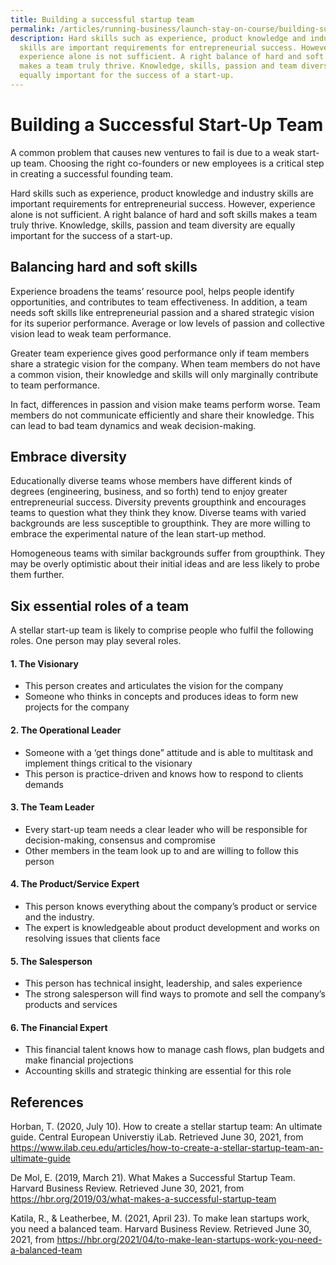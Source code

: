 ```yaml
---
title: Building a successful startup team
permalink: /articles/running-business/launch-stay-on-course/building-successful-startup-team/
description: Hard skills such as experience, product knowledge and industry
  skills are important requirements for entrepreneurial success. However,
  experience alone is not sufficient. A right balance of hard and soft skills
  makes a team truly thrive. Knowledge, skills, passion and team diversity are
  equally important for the success of a start-up.
---
```


# Building a Successful Start-Up Team

A common problem that causes new ventures to fail is due to a weak start-up team. Choosing the right co-founders or new employees is a critical step in creating a successful founding team. 

Hard skills such as experience, product knowledge and industry skills are important requirements for entrepreneurial success. However, experience alone is not sufficient. A right balance of hard and soft skills makes a team truly thrive. Knowledge, skills, passion and team diversity are equally important for the success of a start-up. 

## Balancing hard and soft skills

Experience broadens the teams’ resource pool, helps people identify opportunities, and contributes to team effectiveness. In addition, a team needs soft skills like entrepreneurial passion and a shared strategic vision for its superior performance. Average or low levels of passion and collective vision lead to weak team performance. 

Greater team experience gives good performance only if team members share a strategic vision for the company. When team members do not have a common vision, their knowledge and skills will only marginally contribute to team performance. 

In fact, differences in passion and vision make teams perform worse. Team members do not communicate efficiently and share their knowledge. This can lead to bad team dynamics and weak decision-making.

## Embrace diversity

Educationally diverse teams whose members have different kinds of degrees (engineering, business, and so forth) tend to enjoy greater entrepreneurial success. Diversity prevents groupthink and encourages teams to question what they think they know. Diverse teams with varied backgrounds are less susceptible to groupthink. They are more willing to embrace the experimental nature of the lean start-up method. 

Homogeneous teams with similar backgrounds suffer from groupthink. They may be overly optimistic about their initial ideas and are less likely to probe them further. 

## Six essential roles of a team

A stellar start-up team is likely to comprise people who fulfil the following roles. One person may play several roles. 

#### 1.	The Visionary
   * This person creates and articulates the vision for the company
   * Someone who thinks in concepts and produces ideas to form new projects for the company

#### 2.	The Operational Leader
   * Someone with a ‘get things done” attitude and is able to multitask and implement things critical to the visionary
   * This person is practice-driven and knows how to respond to clients demands 

#### 3. The Team Leader
   * Every start-up team needs a clear leader who will be responsible for decision-making, consensus and compromise
   * Other members in the team look up to and are willing to follow this person 

#### 4.	The Product/Service Expert
   * This person knows everything about the company’s product or service and the industry.
   * The expert is knowledgeable about product development and works on resolving issues that clients face

#### 5.	The Salesperson
   * This person has technical insight, leadership, and sales experience
   * The strong salesperson will find ways to promote and sell the company’s products and services

#### 6.	The Financial Expert
   * This financial talent knows how to manage cash flows, plan budgets and make financial projections
   * Accounting skills and strategic thinking are essential for this role 


## References

Horban, T. (2020, July 10). How to create a stellar startup team: An ultimate guide. Central European Universtiy iLab. Retrieved June 30, 2021, from <https://www.ilab.ceu.edu/articles/how-to-create-a-stellar-startup-team-an-ultimate-guide>

De Mol, E. (2019, March 21). What Makes a Successful Startup Team. Harvard Business Review. Retrieved June 30, 2021, from <https://hbr.org/2019/03/what-makes-a-successful-startup-team>

Katila, R., & Leatherbee, M. (2021, April 23). To make lean startups work, you need a balanced team. Harvard Business Review. Retrieved June 30, 2021, from <https://hbr.org/2021/04/to-make-lean-startups-work-you-need-a-balanced-team>